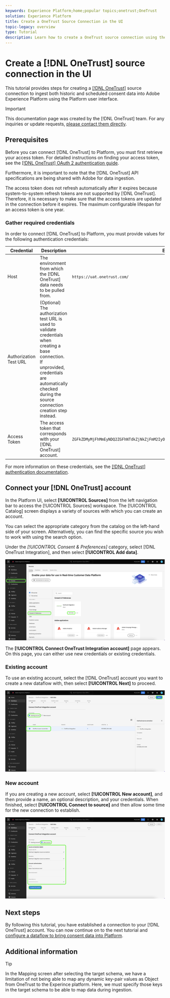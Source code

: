 ```yaml
---
keywords: Experience Platform;home;popular topics;onetrust;OneTrust
solution: Experience Platform
title: Create a OneTrust Source Connection in the UI
topic-legacy: overview
type: Tutorial
description: Learn how to create a OneTrust source connection using the Adobe Experience Platform UI.
---
```

# Create a [!DNL OneTrust] source connection in the UI

This tutorial provides steps for creating a [[!DNL OneTrust]](https://my.onetrust.com/s/contactsupport?language=en_US) source connection to ingest both historic and scheduled consent data into Adobe Experience Platform using the Platform user interface.

>[!IMPORTANT]
>
>This documentation page was created by the [!DNL OneTrust] team. For any inquiries or update requests, [please contact them directly](https://my.onetrust.com/s/contactsupport?language=en_US).

## Prerequisites

Before you can connect [!DNL OneTrust] to Platform, you must first retrieve your access token. For detailed instructions on finding your access token, see the [[!DNL OneTrust] OAuth 2 authentication guide](https://developer.onetrust.com/docs/api-docs-v3/b3A6MjI4OTUyOTc-generate-access-token).

Furthermore, it is important to note that the [!DNL OneTrust] API specifications are being shared with Adobe for data ingestion.

The access token does not refresh automatically after it expires because system-to-system refresh tokens are not supported by [!DNL OneTrust]. Therefore, it is necessary to make sure that the access tokens are updated in the connection before it expires. The maximum configurable lifespan for an access token is one year.

### Gather required credentials

In order to connect [!DNL OneTrust] to Platform, you must provide values for the following authentication credentials:

| Credential | Description | Example |
| --- | --- | --- |
| Host | The environment from which the [!DNL OneTrust] data needs to be pulled from. | `https://uat.onetrust.com/` |
| Authorization Test URL | (Optional) The authorization test URL is used to validate credentials when creating a base connection. If unprovided, credentials are automatically checked during the source connection creation step instead. | |
| Access Token | The access token that corresponds with your [!DNL OneTrust] account. | `ZGFkZDMyMjFhMmEyNDQ2ZGFhNTdkZjNkZjFmM2IyOWE6QjlUSERVUTNjOFVsRmpEZTJ6Vk9oRnF3Sk8xNlNtcm4=` |

For more information on these credentials, see the [[!DNL OneTrust] authentication documentation](https://developer.onetrust.com/docs/api-docs-v3/b3A6MjI4OTUyOTc-generate-access-token).

## Connect your [!DNL OneTrust] account

In the Platform UI, select **[!UICONTROL Sources]** from the left navigation bar to access the [!UICONTROL Sources] workspace. The [!UICONTROL Catalog] screen displays a variety of sources with which you can create an account.

You can select the appropriate category from the catalog on the left-hand side of your screen. Alternatively, you can find the specific source you wish to work with using the search option.

Under the *[!UICONTROL Consent & Preferences]* category, select [!DNL OneTrust Integration], and then select **[!UICONTROL Add data]**.

![catalog](../../../../images/tutorials/create/onetrust/catalog.png)

The **[!UICONTROL Connect OneTrust Integration account]** page appears. On this page, you can either use new credentials or existing credentials.

### Existing account

To use an existing account, select the [!DNL OneTrust] account you want to create a new dataflow with, then select **[!UICONTROL Next]** to proceed.

![existing](../../../../images/tutorials/create/onetrust/existing.png)

### New account

If you are creating a new account, select **[!UICONTROL New account]**, and then provide a name, an optional description, and your credentials. When finished, select **[!UICONTROL Connect to source]** and then allow some time for the new connection to establish.

![new](../../../../images/tutorials/create/onetrust/new.png)

## Next steps

By following this tutorial, you have established a connection to your [!DNL OneTrust] account. You can now continue on to the next tutorial and [configure a dataflow to bring consent data into Platform](../../dataflow/consent-and-preferences.md).

## Additional information

>[!TIP]
>
>In the Mapping screen after selecting the target schema, we have a limitation of not being able to map any dynamic key-pair values as Object from OneTrust to the Experince platform.
>Here, we must specify those keys in the target schema to be able to map data during ingestion.
